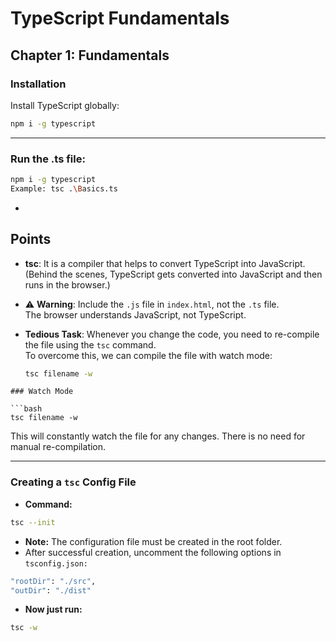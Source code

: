 # TypeScript Fundamentals

## Chapter 1: Fundamentals

### Installation

Install TypeScript globally:

```bash
npm i -g typescript
```

---

### Run the .ts file:

```bash
npm i -g typescript
Example: tsc .\Basics.ts
```

-

## Points

- **tsc**: It is a compiler that helps to convert TypeScript into JavaScript.  
  (Behind the scenes, TypeScript gets converted into JavaScript and then runs in the browser.)

- ⚠️ **Warning**: Include the `.js` file in `index.html`, not the `.ts` file.  
  The browser understands JavaScript, not TypeScript.

- **Tedious Task**: Whenever you change the code, you need to re-compile the file using the `tsc` command.  
  To overcome this, we can compile the file with watch mode:
  ```bash
  tsc filename -w
  ```

````
### Watch Mode

```bash
tsc filename -w
````

This will constantly watch the file for any changes.
There is no need for manual re-compilation.

---

### Creating a `tsc` Config File

- **Command:**

```bash
tsc --init
```

- **Note:** The configuration file must be created in the root folder.
- After successful creation, uncomment the following options in
  `tsconfig.json:`

```bash
"rootDir": "./src",
"outDir": "./dist"
```

- **Now just run:**

```bash
tsc -w
```
